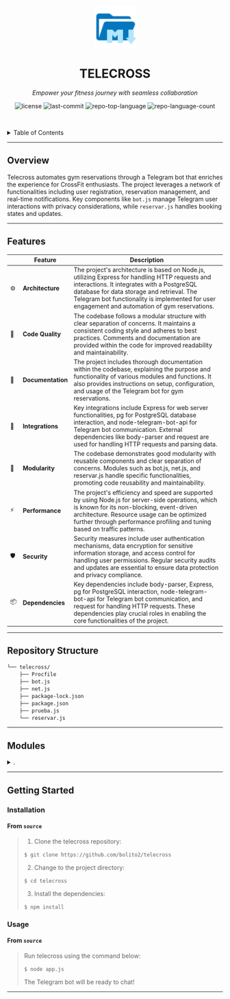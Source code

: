 <p align="center">
  <img src="https://raw.githubusercontent.com/PKief/vscode-material-icon-theme/ec559a9f6bfd399b82bb44393651661b08aaf7ba/icons/folder-markdown-open.svg" width="100" alt="project-logo">
</p>
<p align="center">
    <h1 align="center">TELECROSS</h1>
</p>
<p align="center">
    <em>Empower your fitness journey with seamless collaboration</em>
</p>
<p align="center">
	<img src="https://img.shields.io/github/license/bolito2/telecross?style=default&logo=opensourceinitiative&logoColor=white&color=0080ff" alt="license">
	<img src="https://img.shields.io/github/last-commit/bolito2/telecross?style=default&logo=git&logoColor=white&color=0080ff" alt="last-commit">
	<img src="https://img.shields.io/github/languages/top/bolito2/telecross?style=default&color=0080ff" alt="repo-top-language">
	<img src="https://img.shields.io/github/languages/count/bolito2/telecross?style=default&color=0080ff" alt="repo-language-count">
<p>
<p align="center">
	<!-- default option, no dependency badges. -->
</p>

<br><!-- TABLE OF CONTENTS -->
<details>
  <summary>Table of Contents</summary><br>

- [ Overview](#-overview)
- [ Features](#-features)
- [ Repository Structure](#-repository-structure)
- [ Modules](#-modules)
- [ Getting Started](#-getting-started)
  - [ Installation](#-installation)
  - [ Usage](#-usage)
  - [ Tests](#-tests)
- [ Project Roadmap](#-project-roadmap)
- [ Contributing](#-contributing)
- [ License](#-license)
- [ Acknowledgments](#-acknowledgments)
</details>
<hr>

##  Overview

Telecross automates gym reservations through a Telegram bot that enriches the experience for CrossFit enthusiasts. The project leverages a network of functionalities including user registration, reservation management, and real-time notifications. Key components like `bot.js` manage Telegram user interactions with privacy considerations, while `reservar.js` handles booking states and updates.

---

##  Features

|    |   Feature         | Description |
|----|-------------------|---------------------------------------------------------------|
| ⚙️  | **Architecture**  | The project's architecture is based on Node.js, utilizing Express for handling HTTP requests and interactions. It integrates with a PostgreSQL database for data storage and retrieval. The Telegram bot functionality is implemented for user engagement and automation of gym reservations. |
| 🔩 | **Code Quality**  | The codebase follows a modular structure with clear separation of concerns. It maintains a consistent coding style and adheres to best practices. Comments and documentation are provided within the code for improved readability and maintainability. |
| 📄 | **Documentation** | The project includes thorough documentation within the codebase, explaining the purpose and functionality of various modules and functions. It also provides instructions on setup, configuration, and usage of the Telegram bot for gym reservations. |
| 🔌 | **Integrations**  | Key integrations include Express for web server functionalities, pg for PostgreSQL database interaction, and node-telegram-bot-api for Telegram bot communication. External dependencies like body-parser and request are used for handling HTTP requests and parsing data. |
| 🧩 | **Modularity**    | The codebase demonstrates good modularity with reusable components and clear separation of concerns. Modules such as bot.js, net.js, and reservar.js handle specific functionalities, promoting code reusability and maintainability. |
| ⚡️  | **Performance**   | The project's efficiency and speed are supported by using Node.js for server-side operations, which is known for its non-blocking, event-driven architecture. Resource usage can be optimized further through performance profiling and tuning based on traffic patterns. |
| 🛡️ | **Security**      | Security measures include user authentication mechanisms, data encryption for sensitive information storage, and access control for handling user permissions. Regular security audits and updates are essential to ensure data protection and privacy compliance. |
| 📦 | **Dependencies**  | Key dependencies include body-parser, Express, pg for PostgreSQL interaction, node-telegram-bot-api for Telegram bot communication, and request for handling HTTP requests. These dependencies play crucial roles in enabling the core functionalities of the project. |

---

##  Repository Structure

```sh
└── telecross/
    ├── Procfile
    ├── bot.js
    ├── net.js
    ├── package-lock.json
    ├── package.json
    ├── prueba.js
    └── reservar.js
```

---

##  Modules

<details closed><summary>.</summary>

| File                                                                                    | Summary                                                                                                                                                                                                                                                                                                                                                                                                                                                                                                        |
| ---                                                                                     | ---                                                                                                                                                                                                                                                                                                                                                                                                                                                                                                            |
| [package-lock.json](https://github.com/bolito2/telecross/blob/master/package-lock.json) | Package-lock.json`The `package-lock.json` file in the `telecross` repository serves as a crucial component for managing dependencies and ensuring consistent builds. It plays a vital role in guaranteeing that all collaborators have identical dependency versions, thus promoting seamless collaboration and deployment within the project. By detailing the exact versions of each dependency required, this file establishes a reliable foundation for the projects development and deployment processes. |
| [prueba.js](https://github.com/bolito2/telecross/blob/master/prueba.js)                 | Retrieves fitness class schedules from an external API with specified date range. Sets up request options with necessary headers and cookies for authentication. Logs the API response body.                                                                                                                                                                                                                                                                                                                   |
| [bot.js](https://github.com/bolito2/telecross/blob/master/bot.js)                       | Manages Telegram interactions, user registration, reservations, and notifications. Utilizes custom buttons for user input and integrates with a database for user data storage. Handles user choices for bookings, modifications, and cancellations. Respects privacy preferences for notification settings.                                                                                                                                                                                                   |
| [Procfile](https://github.com/bolito2/telecross/blob/master/Procfile)                   | Defines processes for web and reservar functionalities by starting respective Node.js scripts. Establishes how server and booking features are executed within the telecross repository architecture.                                                                                                                                                                                                                                                                                                          |
| [net.js](https://github.com/bolito2/telecross/blob/master/net.js)                       | Defines network-related functions for client connection, requests, login, calendar retrieval, booking, and message sending. Integrates with external services to facilitate communication and data exchanges within the larger telecross repository.                                                                                                                                                                                                                                                           |
| [package.json](https://github.com/bolito2/telecross/blob/master/package.json)           | Automates gym reservations via Telegram bot. Dependencies include Express, body-parser, and node-telegram-bot-api. Maintains bug tracking and documentation URLs. Voluntarily maintained by bolito2 for crossfit enthusiasts.                                                                                                                                                                                                                                                                                  |
| [reservar.js](https://github.com/bolito2/telecross/blob/master/reservar.js)             | Manages user reservations, sends notifications, and handles booking states for upcoming activities. Parses user data, logs users in, and interacts with schedules. Provides real-time updates via chat messages based on scheduling outcomes.                                                                                                                                                                                                                                                                  |

</details>

---

##  Getting Started

###  Installation

<h4>From <code>source</code></h4>

> 1. Clone the telecross repository:
>
> ```console
> $ git clone https://github.com/bolito2/telecross
> ```
>
> 2. Change to the project directory:
> ```console
> $ cd telecross
> ```
>
> 3. Install the dependencies:
> ```console
> $ npm install
> ```

###  Usage

<h4>From <code>source</code></h4>

> Run telecross using the command below:
> ```console
> $ node app.js
> ```
> The Telegram bot will be ready to chat!

---
